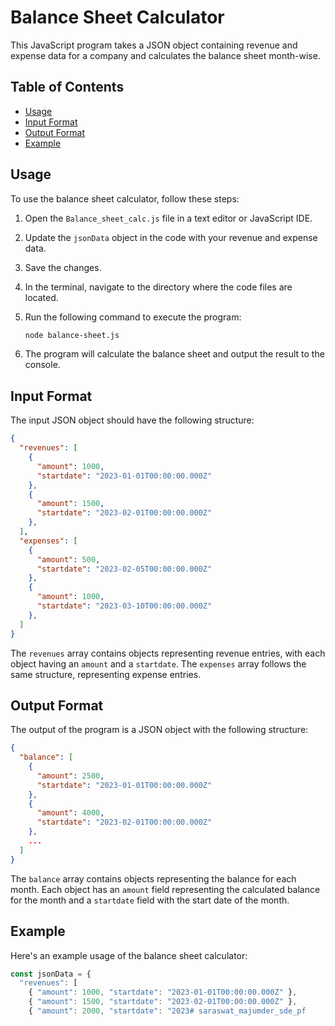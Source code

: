 # Balance Sheet Calculator

This JavaScript program takes a JSON object containing revenue and expense data for a company and calculates the balance sheet month-wise.

## Table of Contents

- [Usage](#usage)
- [Input Format](#input-format)
- [Output Format](#output-format)
- [Example](#example)

## Usage

To use the balance sheet calculator, follow these steps:

1. Open the `Balance_sheet_calc.js` file in a text editor or JavaScript IDE.
2. Update the `jsonData` object in the code with your revenue and expense data.
3. Save the changes.
4. In the terminal, navigate to the directory where the code files are located.
5. Run the following command to execute the program:

   ```bash
   node balance-sheet.js
   ```

6. The program will calculate the balance sheet and output the result to the console.

## Input Format

The input JSON object should have the following structure:

```json
{
  "revenues": [
    {
      "amount": 1000,
      "startdate": "2023-01-01T00:00:00.000Z"
    },
    {
      "amount": 1500,
      "startdate": "2023-02-01T00:00:00.000Z"
    },
  ],
  "expenses": [
    {
      "amount": 500,
      "startdate": "2023-02-05T00:00:00.000Z"
    },
    {
      "amount": 1000,
      "startdate": "2023-03-10T00:00:00.000Z"
    },
  ]
}
```

The `revenues` array contains objects representing revenue entries, with each object having an `amount` and a `startdate`. The `expenses` array follows the same structure, representing expense entries.

## Output Format

The output of the program is a JSON object with the following structure:

```json
{
  "balance": [
    {
      "amount": 2500,
      "startdate": "2023-01-01T00:00:00.000Z"
    },
    {
      "amount": 4000,
      "startdate": "2023-02-01T00:00:00.000Z"
    },
    ...
  ]
}
```

The `balance` array contains objects representing the balance for each month. Each object has an `amount` field representing the calculated balance for the month and a `startdate` field with the start date of the month.

## Example

Here's an example usage of the balance sheet calculator:

```javascript
const jsonData = {
  "revenues": [
    { "amount": 1000, "startdate": "2023-01-01T00:00:00.000Z" },
    { "amount": 1500, "startdate": "2023-02-01T00:00:00.000Z" },
    { "amount": 2000, "startdate": "2023# saraswat_majumder_sde_pf
